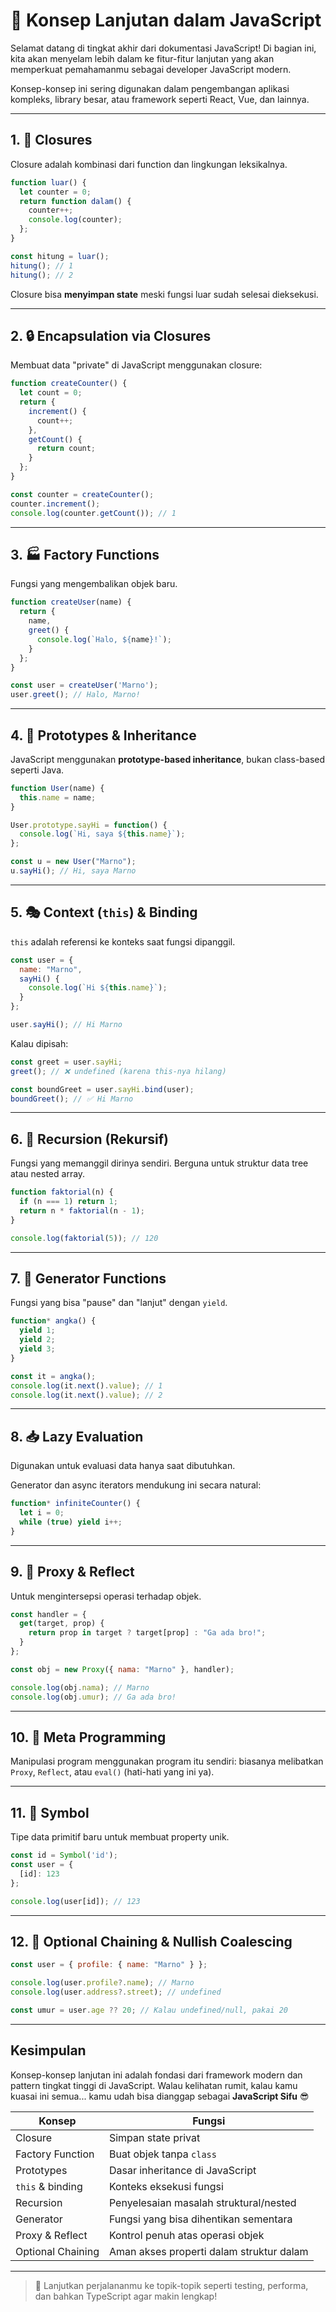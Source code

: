 
# 🚀 Konsep Lanjutan dalam JavaScript

Selamat datang di tingkat akhir dari dokumentasi JavaScript! Di bagian ini, kita akan menyelam lebih dalam ke fitur-fitur lanjutan yang akan memperkuat pemahamanmu sebagai developer JavaScript modern. 

Konsep-konsep ini sering digunakan dalam pengembangan aplikasi kompleks, library besar, atau framework seperti React, Vue, dan lainnya.

---

## 1. 🔁 Closures

Closure adalah kombinasi dari function dan lingkungan leksikalnya.

```js
function luar() {
  let counter = 0;
  return function dalam() {
    counter++;
    console.log(counter);
  };
}

const hitung = luar();
hitung(); // 1
hitung(); // 2
```

Closure bisa **menyimpan state** meski fungsi luar sudah selesai dieksekusi.

---

## 2. 🔒 Encapsulation via Closures

Membuat data "private" di JavaScript menggunakan closure:

```js
function createCounter() {
  let count = 0;
  return {
    increment() {
      count++;
    },
    getCount() {
      return count;
    }
  };
}

const counter = createCounter();
counter.increment();
console.log(counter.getCount()); // 1
```

---

## 3. 🏭 Factory Functions

Fungsi yang mengembalikan objek baru.

```js
function createUser(name) {
  return {
    name,
    greet() {
      console.log(`Halo, ${name}!`);
    }
  };
}

const user = createUser('Marno');
user.greet(); // Halo, Marno!
```

---

## 4. 🧬 Prototypes & Inheritance

JavaScript menggunakan **prototype-based inheritance**, bukan class-based seperti Java.

```js
function User(name) {
  this.name = name;
}

User.prototype.sayHi = function() {
  console.log(`Hi, saya ${this.name}`);
};

const u = new User("Marno");
u.sayHi(); // Hi, saya Marno
```

---

## 5. 🎭 Context (`this`) & Binding

`this` adalah referensi ke konteks saat fungsi dipanggil.

```js
const user = {
  name: "Marno",
  sayHi() {
    console.log(`Hi ${this.name}`);
  }
};

user.sayHi(); // Hi Marno
```

Kalau dipisah:

```js
const greet = user.sayHi;
greet(); // ❌ undefined (karena this-nya hilang)

const boundGreet = user.sayHi.bind(user);
boundGreet(); // ✅ Hi Marno
```

---

## 6. 🔄 Recursion (Rekursif)

Fungsi yang memanggil dirinya sendiri. Berguna untuk struktur data tree atau nested array.

```js
function faktorial(n) {
  if (n === 1) return 1;
  return n * faktorial(n - 1);
}

console.log(faktorial(5)); // 120
```

---

## 7. 🧵 Generator Functions

Fungsi yang bisa "pause" dan "lanjut" dengan `yield`.

```js
function* angka() {
  yield 1;
  yield 2;
  yield 3;
}

const it = angka();
console.log(it.next().value); // 1
console.log(it.next().value); // 2
```

---

## 8. 📥 Lazy Evaluation

Digunakan untuk evaluasi data hanya saat dibutuhkan.

Generator dan async iterators mendukung ini secara natural:

```js
function* infiniteCounter() {
  let i = 0;
  while (true) yield i++;
}
```

---

## 9. 🔧 Proxy & Reflect

Untuk mengintersepsi operasi terhadap objek.

```js
const handler = {
  get(target, prop) {
    return prop in target ? target[prop] : "Ga ada bro!";
  }
};

const obj = new Proxy({ nama: "Marno" }, handler);

console.log(obj.nama); // Marno
console.log(obj.umur); // Ga ada bro!
```

---

## 10. 🧠 Meta Programming

Manipulasi program menggunakan program itu sendiri: biasanya melibatkan `Proxy`, `Reflect`, atau `eval()` (hati-hati yang ini ya).

---

## 11. 🧱 Symbol

Tipe data primitif baru untuk membuat property unik.

```js
const id = Symbol('id');
const user = {
  [id]: 123
};

console.log(user[id]); // 123
```

---

## 12. 🧪 Optional Chaining & Nullish Coalescing

```js
const user = { profile: { name: "Marno" } };

console.log(user.profile?.name); // Marno
console.log(user.address?.street); // undefined

const umur = user.age ?? 20; // Kalau undefined/null, pakai 20
```

---

## Kesimpulan

Konsep-konsep lanjutan ini adalah fondasi dari framework modern dan pattern tingkat tinggi di JavaScript. Walau kelihatan rumit, kalau kamu kuasai ini semua... kamu udah bisa dianggap sebagai **JavaScript Sifu** 😎

| Konsep               | Fungsi                                                                 |
|----------------------|------------------------------------------------------------------------|
| Closure              | Simpan state privat                                                     |
| Factory Function     | Buat objek tanpa `class`                                                |
| Prototypes           | Dasar inheritance di JavaScript                                        |
| `this` & binding     | Konteks eksekusi fungsi                                                 |
| Recursion            | Penyelesaian masalah struktural/nested                                 |
| Generator            | Fungsi yang bisa dihentikan sementara                                  |
| Proxy & Reflect      | Kontrol penuh atas operasi objek                                       |
| Optional Chaining    | Aman akses properti dalam struktur dalam                               |

---

> 🚀 Lanjutkan perjalananmu ke topik-topik seperti testing, performa, dan bahkan TypeScript agar makin lengkap!

```
